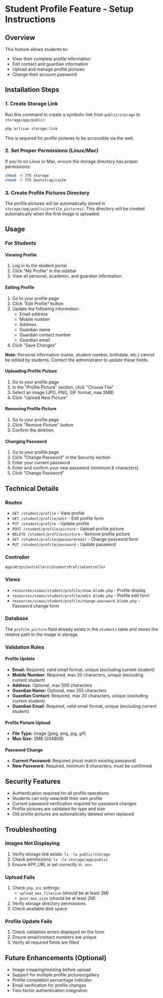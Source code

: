 # Student Profile Feature - Setup Instructions

## Overview
This feature allows students to:
- View their complete profile information
- Edit contact and guardian information
- Upload and manage profile pictures
- Change their account password

## Installation Steps

### 1. Create Storage Link
Run this command to create a symbolic link from `public/storage` to `storage/app/public`:

```bash
php artisan storage:link
```

This is required for profile pictures to be accessible via the web.

### 2. Set Proper Permissions (Linux/Mac)
If you're on Linux or Mac, ensure the storage directory has proper permissions:

```bash
chmod -R 775 storage
chmod -R 775 bootstrap/cache
```

### 3. Create Profile Pictures Directory
The profile pictures will be automatically stored in `storage/app/public/profile_pictures/`. This directory will be created automatically when the first image is uploaded.

## Usage

### For Students

#### Viewing Profile
1. Log in to the student portal
2. Click "My Profile" in the sidebar
3. View all personal, academic, and guardian information

#### Editing Profile
1. Go to your profile page
2. Click "Edit Profile" button
3. Update the following information:
   - Email address
   - Mobile number
   - Address
   - Guardian name
   - Guardian contact number
   - Guardian email
4. Click "Save Changes"

**Note:** Personal information (name, student number, birthdate, etc.) cannot be edited by students. Contact the administrator to update these fields.

#### Uploading Profile Picture
1. Go to your profile page
2. In the "Profile Picture" section, click "Choose File"
3. Select an image (JPG, PNG, GIF format, max 2MB)
4. Click "Upload New Picture"

#### Removing Profile Picture
1. Go to your profile page
2. Click "Remove Picture" button
3. Confirm the deletion

#### Changing Password
1. Go to your profile page
2. Click "Change Password" in the Security section
3. Enter your current password
4. Enter and confirm your new password (minimum 8 characters)
5. Click "Change Password"

## Technical Details

### Routes
- `GET /student/profile` - View profile
- `GET /student/profile/edit` - Edit profile form
- `PUT /student/profile` - Update profile
- `POST /student/profile/picture` - Upload profile picture
- `DELETE /student/profile/picture` - Remove profile picture
- `GET /student/profile/password/edit` - Change password form
- `PUT /student/profile/password` - Update password

### Controller
`App\Http\Controllers\Student\ProfileController`

### Views
- `resources/views/student/profile/show.blade.php` - Profile display
- `resources/views/student/profile/edit.blade.php` - Profile edit form
- `resources/views/student/profile/change-password.blade.php` - Password change form

### Database
The `profile_picture` field already exists in the `students` table and stores the relative path to the image in storage.

### Validation Rules

#### Profile Update
- **Email:** Required, valid email format, unique (excluding current student)
- **Mobile Number:** Required, max 20 characters, unique (excluding current student)
- **Address:** Optional, max 500 characters
- **Guardian Name:** Optional, max 255 characters
- **Guardian Contact:** Required, max 20 characters, unique (excluding current student)
- **Guardian Email:** Required, valid email format, unique (excluding current student)

#### Profile Picture Upload
- **File Type:** Image (jpeg, png, jpg, gif)
- **Max Size:** 2MB (2048KB)

#### Password Change
- **Current Password:** Required (must match existing password)
- **New Password:** Required, minimum 8 characters, must be confirmed

## Security Features
- Authentication required for all profile operations
- Students can only view/edit their own profile
- Current password verification required for password changes
- Profile pictures are validated for type and size
- Old profile pictures are automatically deleted when replaced

## Troubleshooting

### Images Not Displaying
1. Verify storage link exists: `ls -la public/storage`
2. Check permissions: `ls -la storage/app/public`
3. Ensure APP_URL is set correctly in `.env`

### Upload Fails
1. Check `php.ini` settings:
   - `upload_max_filesize` (should be at least 2M)
   - `post_max_size` (should be at least 2M)
2. Verify storage directory permissions
3. Check available disk space

### Profile Update Fails
1. Check validation errors displayed on the form
2. Ensure email/contact numbers are unique
3. Verify all required fields are filled

## Future Enhancements (Optional)
- Image cropping/resizing before upload
- Support for multiple profile pictures/gallery
- Profile completion percentage indicator
- Email verification for profile changes
- Two-factor authentication integration
